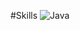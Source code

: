 #Skills
![Java](https://img.shields.io/badge/Java-007396.svg?&style=for-the-badge&logo=Java&logoColor=white)

